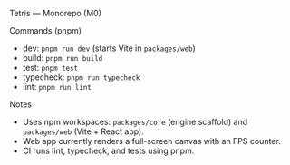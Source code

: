 Tetris — Monorepo (M0)

Commands (pnpm)

- dev: `pnpm run dev` (starts Vite in `packages/web`)
- build: `pnpm run build`
- test: `pnpm test`
- typecheck: `pnpm run typecheck`
- lint: `pnpm run lint`

Notes

- Uses npm workspaces: `packages/core` (engine scaffold) and `packages/web` (Vite + React app).
- Web app currently renders a full-screen canvas with an FPS counter.
- CI runs lint, typecheck, and tests using pnpm.
